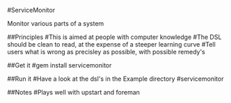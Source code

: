 #ServiceMonitor

Monitor various parts of a system

##Principles
	#This is aimed at people with computer knowledge
	#The DSL should be clean to read, at the expense of a steeper learning curve
    #Tell users what is wrong as precisley as possible, with possible remedy's

##Get it
    #gem install servicemonitor

##Run it
    #Have a look at the dsl's in the Example directory
    #servicemonitor <path to dsl>

##Notes
    #Plays well with upstart and foreman
